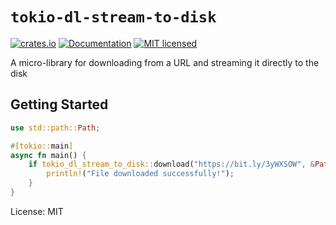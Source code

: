 <!--- `README.md` is automatically generated from the rustdoc using [`cargo-readme`](https://crates.io/crates/cargo-readme). -->
# `tokio-dl-stream-to-disk`

[![crates.io](https://img.shields.io/crates/v/tokio-dl-stream-to-disk.svg)](https://crates.io/crates/tokio-dl-stream-to-disk)
[![Documentation](https://docs.rs/tokio-dl-stream-to-disk/badge.svg)](https://docs.rs/tokio-dl-stream-to-disk)
[![MIT licensed](https://img.shields.io/crates/l/tokio-dl-stream-to-disk.svg)](./LICENSE)

A micro-library for downloading from a URL and streaming it directly to the disk

## Getting Started

```rust
use std::path::Path;

#[tokio::main]
async fn main() {
    if tokio_dl_stream_to_disk::download("https://bit.ly/3yWXSOW", &Path::new("/tmp"), "5mb_test.bin").await.is_ok() {
        println!("File downloaded successfully!");
    }
}
```

License: MIT

